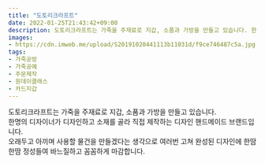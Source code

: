 ```yaml
---
title: "도토리크라프트"
date: 2022-01-25T21:43:42+09:00
description: 도토리크라프트는 가죽을 주재료로 지갑, 소품과 가방을 만들고 있습니다. 한명의 디자이너가 디자인하고 소재를 골라 직접 제작하는 디자인 핸드메이드 브랜드입니다. 오래두고 아끼며 사용할 물건을 만들겠다는 생각으로 여러번 고쳐 완성된 디자인에 한땀 한땀 정성들여 바느질하고 꼼꼼하게 마감합니다.
images:
- https://cdn.imweb.me/upload/S20191020441113b11031d/f9ce746487c5a.jpg
tags:
- 가죽공방
- 가죽공예
- 주문제작
- 원데이클래스
- 카드지갑
---
```


도토리크라프트는 가죽을 주재료로 지갑, 소품과 가방을 만들고 있습니다.    
한명의 디자이너가 디자인하고 소재를 골라 직접 제작하는 디자인 핸드메이드 브랜드입니다.    
오래두고 아끼며 사용할 물건을 만들겠다는 생각으로 여러번 고쳐 완성된 디자인에 한땀 한땀 정성들여 바느질하고 꼼꼼하게 마감합니다.
